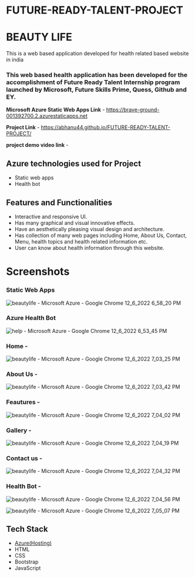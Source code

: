 # FUTURE-READY-TALENT-PROJECT
# BEAUTY LIFE

This is a web based application developed for health related based website in india

### This web based health application has been developed for the accomplishment of Future Ready Talent Internship program launched by Microsoft, Future Skills Prime, Quess, Github and EY.

**Microsoft Azure Static Web Apps Link** - https://brave-ground-001392700.2.azurestaticapps.net

**Project Link** - https://abhanu44.github.io/FUTURE-READY-TALENT-PROJECT/

**project demo video link** - 

## Azure technologies used for Project

- Static web apps
- Health bot

## Features and Functionalities 

- Interactive and responsive UI.
- Has many graphical and visual innovative effects.
- Have an aesthetically pleasing visual design and architecture.
- Has collection of many web pages including Home, About Us, Contact, Menu, health topics and health related information etc.
- User can know about health information through this website. 

# Screenshots
### Static Web Apps
![beautylife - Microsoft Azure - Google Chrome 12_6_2022 6_58_20 PM](https://user-images.githubusercontent.com/118961279/205925835-201c56f7-a524-4cc7-afa2-650a8f3fae5b.png)

### Azure Health Bot
![help - Microsoft Azure - Google Chrome 12_6_2022 6_53_45 PM](https://user-images.githubusercontent.com/118961279/205925926-4de77fb6-12af-4c5c-acf9-1ac6ed04769b.png)

### Home -
![beautylife - Microsoft Azure - Google Chrome 12_6_2022 7_03_25 PM](https://user-images.githubusercontent.com/118961279/205927245-b6d751d5-d909-49c6-91d6-7067c966fe8a.png)

### About Us -
![beautylife - Microsoft Azure - Google Chrome 12_6_2022 7_03_42 PM](https://user-images.githubusercontent.com/118961279/205927319-68ceeed7-ac98-46f8-8a2c-7e6b0da18e62.png)

### Feautures -
![beautylife - Microsoft Azure - Google Chrome 12_6_2022 7_04_02 PM](https://user-images.githubusercontent.com/118961279/205927366-505152f2-0ec8-4327-a349-12d2f77407c4.png)

### Gallery -
![beautylife - Microsoft Azure - Google Chrome 12_6_2022 7_04_19 PM](https://user-images.githubusercontent.com/118961279/205927605-a0c82e17-0964-45f9-9f16-be1f99013d14.png)

### Contact us -
![beautylife - Microsoft Azure - Google Chrome 12_6_2022 7_04_32 PM](https://user-images.githubusercontent.com/118961279/205927708-1642ed47-f67a-49f5-addf-8ab7618084b9.png)

### Health Bot -
![beautylife - Microsoft Azure - Google Chrome 12_6_2022 7_04_56 PM](https://user-images.githubusercontent.com/118961279/205927857-2e51c0b5-823d-4082-bd29-a884345d98db.png)

![beautylife - Microsoft Azure - Google Chrome 12_6_2022 7_05_07 PM](https://user-images.githubusercontent.com/118961279/205927879-c0d364ec-9dd8-4027-8a53-b7a2b69346a3.png)

## Tech Stack 

- [Azure(Hosting)](https://azure.microsoft.com/en-in/features/azure-portal/)
- HTML
- CSS
- Bootstrap
- JavaScript
